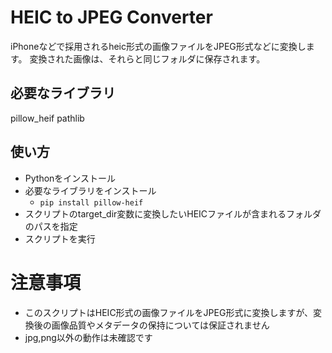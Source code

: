 # HEIC to JPEG Converter
iPhoneなどで採用されるheic形式の画像ファイルをJPEG形式などに変換します。
変換された画像は、それらと同じフォルダに保存されます。

## 必要なライブラリ
pillow_heif
pathlib

## 使い方
- Pythonをインストール
- 必要なライブラリをインストール
  - ```pip install pillow-heif```
- スクリプトのtarget_dir変数に変換したいHEICファイルが含まれるフォルダのパスを指定
- スクリプトを実行

# 注意事項
- このスクリプトはHEIC形式の画像ファイルをJPEG形式に変換しますが、変換後の画像品質やメタデータの保持については保証されません
- jpg,png以外の動作は未確認です

